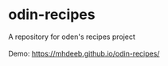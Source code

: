 # odin-recipes
A repository for oden's recipes project<br><br>
Demo: https://mhdeeb.github.io/odin-recipes/
